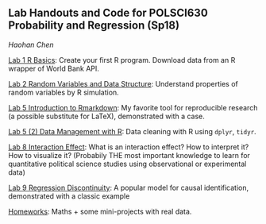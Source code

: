 ## Lab Handouts and Code for POLSCI630 Probability and Regression (Sp18)

*Haohan Chen*

[Lab 1 R Basics](../../tree/master/01-R-Basics-Data-Exploration): Create your first R program. Download data from an R wrapper of World Bank API.

[Lab 2 Random Variables and Data Structure](../../tree/master/02-Random-Variable-R-Data-Structure): Understand properties of random variables by R simulation.

[Lab 5 Introduction to Rmarkdown](../../tree/master/05-Intro-to-Rmarkdown): My favorite tool for reproducible research (a possible substitute for LaTeX), demonstrated with a case.

[Lab 5 (2) Data Management with R](../../tree/master/05-R-Data-Management): Data cleaning with R using `dplyr`, `tidyr`.

[Lab 8 Interaction Effect](../../tree/master/08-Interaction-Effect): What is an interaction effect? How to interpret it? How to visualize it? (Probabily THE most important knowledge to learn for quantitative political science studies using observational or experimental data)

[Lab 9 Regression Discontinuity](../../tree/master/09-Regression-Discontinuity): A popular model for causal identification, demonstrated with a classic example

[Homeworks](../../tree/master/Homeworks): Maths + some mini-projects with real data.


